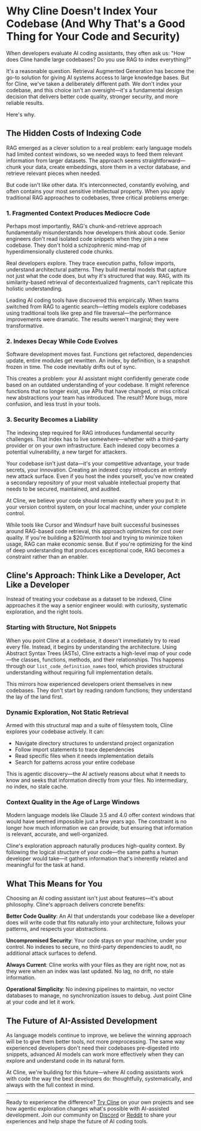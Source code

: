 # Why Cline Doesn't Index Your Codebase (And Why That's a Good Thing for Your Code and Security)

When developers evaluate AI coding assistants, they often ask us: "How does Cline handle large codebases? Do you use RAG to index everything?"

It's a reasonable question. Retrieval Augmented Generation has become the go-to solution for giving AI systems access to large knowledge bases. But for Cline, we've taken a deliberately different path. We don't index your codebase, and this choice isn't an oversight—it's a fundamental design decision that delivers better code quality, stronger security, and more reliable results.

Here's why.

## The Hidden Costs of Indexing Code

RAG emerged as a clever solution to a real problem: early language models had limited context windows, so we needed ways to feed them relevant information from larger datasets. The approach seems straightforward—chunk your data, create embeddings, store them in a vector database, and retrieve relevant pieces when needed.

But code isn't like other data. It's interconnected, constantly evolving, and often contains your most sensitive intellectual property. When you apply traditional RAG approaches to codebases, three critical problems emerge:

### 1. Fragmented Context Produces Mediocre Code

Perhaps most importantly, RAG's chunk-and-retrieve approach fundamentally misunderstands how developers think about code. Senior engineers don't read isolated code snippets when they join a new codebase. They don't hold a schizophrenic mind-map of hyperdimensionally clustered code chunks.

Real developers explore. They trace execution paths, follow imports, understand architectural patterns. They build mental models that capture not just what the code does, but why it's structured that way. RAG, with its similarity-based retrieval of decontextualized fragments, can't replicate this holistic understanding.

Leading AI coding tools have discovered this empirically. When teams switched from RAG to agentic search—letting models explore codebases using traditional tools like grep and file traversal—the performance improvements were dramatic. The results weren't marginal; they were transformative.

### 2. Indexes Decay While Code Evolves

Software development moves fast. Functions get refactored, dependencies update, entire modules get rewritten. An index, by definition, is a snapshot frozen in time. The code inevitably drifts out of sync.

This creates a problem: your AI assistant might confidently generate code based on an outdated understanding of your codebase. It might reference functions that no longer exist, use APIs that have changed, or miss critical new abstractions your team has introduced. The result? More bugs, more confusion, and less trust in your tools.

### 3. Security Becomes a Liability

The indexing step required for RAG introduces fundamental security challenges. That index has to live somewhere—whether with a third-party provider or on your own infrastructure. Each indexed copy becomes a potential vulnerability, a new target for attackers.

Your codebase isn't just data—it's your competitive advantage, your trade secrets, your innovation. Creating an indexed copy introduces an entirely new attack surface. Even if you host the index yourself, you've now created a secondary repository of your most valuable intellectual property that needs to be secured, maintained, and audited.

At Cline, we believe your code should remain exactly where you put it: in your version control system, on your local machine, under your complete control.

While tools like Cursor and Windsurf have built successful businesses around RAG-based code retrieval, this approach optimizes for cost over quality. If you're building a $20/month tool and trying to minimize token usage, RAG can make economic sense. But if you're optimizing for the kind of deep understanding that produces exceptional code, RAG becomes a constraint rather than an enabler.

## Cline's Approach: Think Like a Developer, Act Like a Developer

Instead of treating your codebase as a dataset to be indexed, Cline approaches it the way a senior engineer would: with curiosity, systematic exploration, and the right tools.

### Starting with Structure, Not Snippets

When you point Cline at a codebase, it doesn't immediately try to read every file. Instead, it begins by understanding the architecture. Using Abstract Syntax Trees (ASTs), Cline extracts a high-level map of your code—the classes, functions, methods, and their relationships. This happens through our `list_code_definition_names` tool, which provides structural understanding without requiring full implementation details.

This mirrors how experienced developers orient themselves in new codebases. They don't start by reading random functions; they understand the lay of the land first.

### Dynamic Exploration, Not Static Retrieval

Armed with this structural map and a suite of filesystem tools, Cline explores your codebase actively. It can:
- Navigate directory structures to understand project organization
- Follow import statements to trace dependencies
- Read specific files when it needs implementation details
- Search for patterns across your entire codebase

This is agentic discovery—the AI actively reasons about what it needs to know and seeks that information directly from your files. No intermediary, no index, no stale cache.

### Context Quality in the Age of Large Windows

Modern language models like Claude 3.5 and 4.0 offer context windows that would have seemed impossible just a few years ago. The constraint is no longer how much information we can provide, but ensuring that information is relevant, accurate, and well-organized.

Cline's exploration approach naturally produces high-quality context. By following the logical structure of your code—the same paths a human developer would take—it gathers information that's inherently related and meaningful for the task at hand.

## What This Means for You

Choosing an AI coding assistant isn't just about features—it's about philosophy. Cline's approach delivers concrete benefits:

**Better Code Quality**: An AI that understands your codebase like a developer does will write code that fits naturally into your architecture, follows your patterns, and respects your abstractions.

**Uncompromised Security**: Your code stays on your machine, under your control. No indexes to secure, no third-party dependencies to audit, no additional attack surfaces to defend.

**Always Current**: Cline works with your files as they are right now, not as they were when an index was last updated. No lag, no drift, no stale information.

**Operational Simplicity**: No indexing pipelines to maintain, no vector databases to manage, no synchronization issues to debug. Just point Cline at your code and let it work.

## The Future of AI-Assisted Development

As language models continue to improve, we believe the winning approach will be to give them better tools, not more preprocessing. The same way experienced developers don't need their codebases pre-digested into snippets, advanced AI models can work more effectively when they can explore and understand code in its natural form.

At Cline, we're building for this future—where AI coding assistants work with code the way the best developers do: thoughtfully, systematically, and always with the full context in mind.

---

Ready to experience the difference? [Try Cline](https://github.com/cline/cline) on your own projects and see how agentic exploration changes what's possible with AI-assisted development. Join our community on [Discord](https://discord.gg/cline) or [Reddit](https://www.reddit.com/r/cline/) to share your experiences and help shape the future of AI coding tools.
